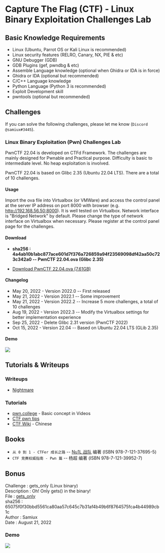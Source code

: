 # Capture The Flag (CTF) - Linux Binary Exploitation Challenges Lab

## Basic Knowledge Requirements

- Linux  (Ubuntu, Parrot OS or Kali Linux is recommended)
- Linux security features  (RELRO, Canary, NX, PIE & etc)
- GNU Debugger (GDB)  
- GDB Plugins (gef, pwndbg & etc)  
- Assemble Language knowledge (optional when Ghidra or IDA is in force)  
- Ghidra or IDA (optional but recommended)
- C/C++ Language knowledge 
- Python Language  (Python 3 is recommended)
- Exploit Development skill 
- pwntools (optional but recommended)  

## Challenges

If you can solve the following challenges, please let me know (```Discord @samiux#3445```).  

### Linux Binary Exploitation (Pwn) Challenges Lab

PwnCTF 22.04 is developed on CTFd Framework.  The challenges are mainly designed for Pwnable and Practical purpose.  Difficulty is basic to intermediate level.  No heap exploitation is involved.

PwnCTF 22.04 is based on Glibc 2.35 (Ubuntu 22.04 LTS).  There are a total of 10 challenges.

#### Usage

Import the ova file into Virtualbox (or VMWare) and access the control panel at the server IP address on port 8000 with browser (e.g. http://192.168.56.50:8000).  It is well tested on Virtualbox.  Network interface is "Bridged Network" by default.  Please change the type of network interface on Virtualbox when necessary.   Please register at the control panel page for the challenges.   

#### Download 

- __sha256 : 4a4ab10b1abc877ace601d7f376a726859a94f23569098df42aa50c723c342a0 -- PwnCTF 22.04.ova (Glibc 2.35)__  

- [Download PwnCTF 22.04.ova (7.61GB)](https://drive.google.com/file/d/1ISkouq3dJ75PPPn5P9n9AIJQ8aBJkeV6/view?usp=sharing)  

#### Changelog

- May 20, 2022 - Version 2022.0 -- First released  
- May 21, 2022 - Version 2022.1 -- Some improvement  
- May 21, 2022 - Version 2022.2 -- Increase 5 more challenges, a total of 10 challenges  
- Aug 19, 2022 - Version 2022.3 -- Modify the Virtualbox settings for better implementation experience  
- Sep 25, 2022 - Delete Glibc 2.31 version (PwnCTF 2022)
- Oct 15, 2022 - Version 22.04 -- Based on Ubuntu 22.04 LTS (GLib 2.35)  

#### Demo

[![](https://img.youtube.com/vi/dpziHIbRYXM/0.jpg)](https://youtu.be/dpziHIbRYXM "PwnCTF 22.04 Demo")  

## Tutorials & Writeups

### Writeups  
- [Nightmare](https://guyinatuxedo.github.io/)  

### Tutorials  
- [pwn.college](https://pwn.college/)  - Basic concept in Videos   
- [CTF pwn tips](https://github.com/Naetw/CTF-pwn-tips)  
- [CTF Wiki](https://ctf-wiki.org/)  - Chinese  

## Books

- ```从 0 到 1 - CTFer 成长之路``` -- [Nu1L 战队]( https://www.nu1l.com/#/) 编著  (ISBN 978-7-121-37695-5)  
- ```CTF 竞赛权威指南 - Pwn 篇``` -- 杨超 编著  (ISBN 978-7-121-39952-7)  

## Bonus

Challenge : gets_only (Linux binary)  
Description : Oh! Only gets() in the binary!  
File : [gets_only](https://github.com/samiux/CTF/raw/main/gets_only)  
sha256 : 65075f0f30bbd5561ca80aa57c645c7b31af4b49b6f8764575fca4b44989cb1c  
Author : Samiux  
Date : August 21, 2022  

### Demo

[![](https://img.youtube.com/vi/cUEkw6Y9Zzw/0.jpg)](https://youtu.be/cUEkw6Y9Zzw "PwnCTF gets_only Demo")  
